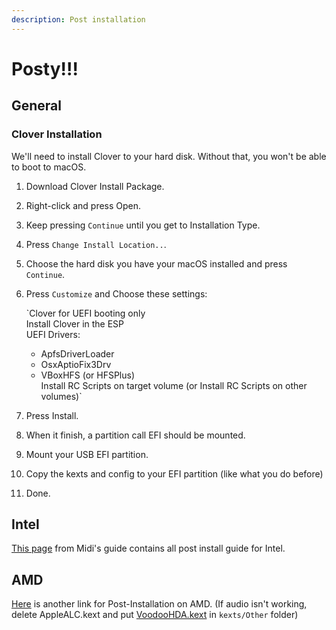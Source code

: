 ```yaml
---
description: Post installation
---
```


# Posty!!!

## General

### Clover Installation

We'll need to install Clover to your hard disk. Without that, you won't be able to boot to macOS.

1. Download Clover Install Package.
2. Right-click and press Open.
3. Keep pressing `Continue` until you get to Installation Type.
4. Press `Change Install Location..`.
5. Choose the hard disk you have your macOS installed and press `Continue`.
6. Press `Customize` and Choose these settings:

   `Clover for UEFI booting only  
   Install Clover in the ESP  
   UEFI Drivers:  
    - ApfsDriverLoader  
    - OsxAptioFix3Drv  
    - VBoxHFS (or HFSPlus)  
   Install RC Scripts on target volume (or Install RC Scripts on other volumes)`

7. Press Install.
8. When it finish, a partition call EFI should be mounted.
9. Mount your USB EFI partition.
10. Copy the kexts and config to your EFI partition \(like what you do before\)
11. Done.

## Intel

[This page](https://internet-install.gitbook.io/macos-internet-install/posty-posty...) from Midi's guide contains all post install guide for Intel.

## AMD

[Here](https://hack.slim.ovh/#/mojave/post-install-tweaks.md) is another link for Post-Installation on AMD. \(If audio isn't working, delete AppleALC.kext and put [VoodooHDA.kext](https://sourceforge.net/projects/voodoohda/) in `kexts/Other` folder\)

